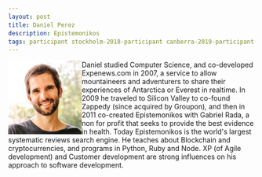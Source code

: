 ```yaml
---
layout: post
title: Daniel Perez
description: Epistemonikos
tags: participant stockholm-2018-participant canberra-2019-participant
---
```

<img align="left" width="150" height="150" src="/events/2018-04-stockholm/people/perez-rada_daniel.jpg" alt="Daniel Perez"/>Daniel studied Computer Science, and co-developed Expenews.com in 2007, a service to allow mountaineers and adventurers to share their experiences of Antarctica or Everest in realtime. In 2009 he traveled to Silicon Valley to co-found Zappedy (since acquired by Groupon), and then in 2011 co-created Epistemonikos with Gabriel Rada, a non for profit that seeks to provide the best evidence in health. Today Epistemonikos is the world's largest systematic reviews search engine. He teaches about Blockchain and cryptocurrencies, and programs in Python, Ruby and Node. XP (of Agile development) and Customer development are strong influences on his approach to software development.  

<a href="https://twitter.com/dperezrada" title="Twitter" target="_blank"
rel="noopener">
  <i class="fa fa-twitter fa-2x" style="color:#4FB3A9"></i>
</a>&nbsp;
<a href="https://github.com/dperezrada" title="GitHub" target="_blank" rel="noopener">
  <i class="fa fa-github fa-2x" style="color:#4FB3A9"></i>
</a>